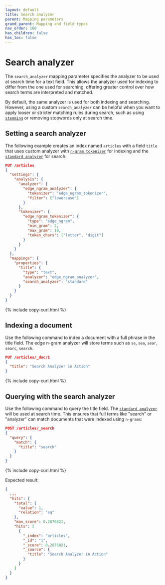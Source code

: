 ```yaml
---
layout: default
title: Search analyzer
parent: Mapping parameters
grand_parent: Mapping and field types
nav_order: 160
has_children: false
has_toc: false
---
```


# Search analyzer

The `search_analyzer` mapping parameter specifies the analyzer to be used at search time for a text field. This allows the analyzer used for indexing to differ from the one used for searching, offering greater control over how search terms are interpreted and matched.

By default, the same analyzer is used for both indexing and searching. However, using a custom `search_analyzer` can be helpful when you want to apply looser or stricter matching rules during search, such as using [`stemming`]({{site.url}}{{site.baseurl}}/analyzers/stemming/) or removing stopwords only at search time.

## Setting a search analyzer

The following example creates an index named `articles` with a field `title` that uses custom analyzer with [`n-gram tokenizer`]({{site.url}}{{site.baseurl}}/analyzers/tokenizers/ngram/) for indexing and the [`standard analyzer`]({{site.url}}{{site.baseurl}}/analyzers/supported-analyzers/standard/) for search:

```json
PUT /articles
{
  "settings": {
    "analysis": {
      "analyzer": {
        "edge_ngram_analyzer": {
          "tokenizer": "edge_ngram_tokenizer",
          "filter": ["lowercase"]
        }
      },
      "tokenizer": {
        "edge_ngram_tokenizer": {
          "type": "edge_ngram",
          "min_gram": 2,
          "max_gram": 10,
          "token_chars": ["letter", "digit"]
        }
      }
    }
  },
  "mappings": {
    "properties": {
      "title": {
        "type": "text",
        "analyzer": "edge_ngram_analyzer",
        "search_analyzer": "standard"
      }
    }
  }
}
```
{% include copy-curl.html %}

## Indexing a document

Use the following command to index a document with a full phrase in the title field. The edge n-gram analyzer will store terms such as `se`, `sea`, `sear`, `searc`, `search`.

```json
PUT /articles/_doc/1
{
  "title": "Search Analyzer in Action"
}
```
{% include copy-curl.html %}

## Querying with the search analyzer

Use the following command to query the title field. The [`standard analyzer`]({{site.url}}{{site.baseurl}}/analyzers/supported-analyzers/standard/) will be used at search time. This ensures that full terms like "search" or "analyzer" can match documents that were indexed using `n-grams`:

```json
POST /articles/_search
{
  "query": {
    "match": {
      "title": "search"
    }
  }
}
```
{% include copy-curl.html %}

Expected result:

```json
{
  ...
  "hits": {
    "total": {
      "value": 1,
      "relation": "eq"
    },
    "max_score": 0.2876821,
    "hits": [
      {
        "_index": "articles",
        "_id": "1",
        "_score": 0.2876821,
        "_source": {
          "title": "Search Analyzer in Action"
        }
      }
    ]
  }
}
```

